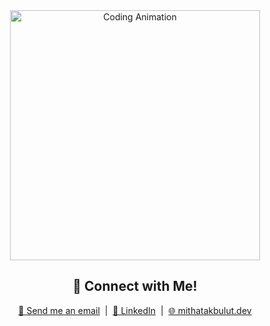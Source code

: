 <div align="center">
  <img src="https://i.pinimg.com/originals/6d/d1/2a/6dd12a43413989fcdfeff0f9b8b46f20.gif" alt="Coding Animation" width="400" />
  <h2>👋 Connect with Me!</h2>
  <p>
    <a href="mailto:mithatakbulut.dev@gmail.com" target="_blank">📧 Send me an email</a> &nbsp;|&nbsp; 
    <a href="https://www.linkedin.com/in/mithat-akbulut-5221401b3/" target="_blank">🔗 LinkedIn</a> &nbsp;|&nbsp; 
    <a href="https://mithatakbulut.dev" target="_blank">🌐 mithatakbulut.dev</a>
  </p>
  <h2></h2>
</div>
